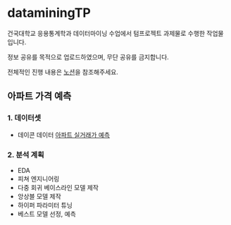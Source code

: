 # dataminingTP
건국대학교 응용통계학과 데이터마이닝 수업에서 텀프로젝트 과제물로 수행한 작업물입니다.

정보 공유를 목적으로 업로드하였으며, 무단 공유를 금지합니다.

전체적인 진행 내용은 [노션](https://www.notion.so/Term-Project-7b1b59d6b040469e9f9948f178f35dfd)을 참조해주세요.

## 아파트 가격 예측
### 1. 데이터셋
- 데이콘 데이터 [아파트 실거래가 예측](https://dacon.io/competitions/official/21265/overview/description)

### 2. 분석 계획
- EDA
- 피쳐 엔지니어링
- 다중 회귀 베이스라인 모델 제작
- 앙상블 모델 제작
- 하이퍼 파라미터 튜닝
- 베스트 모델 선정, 예측
